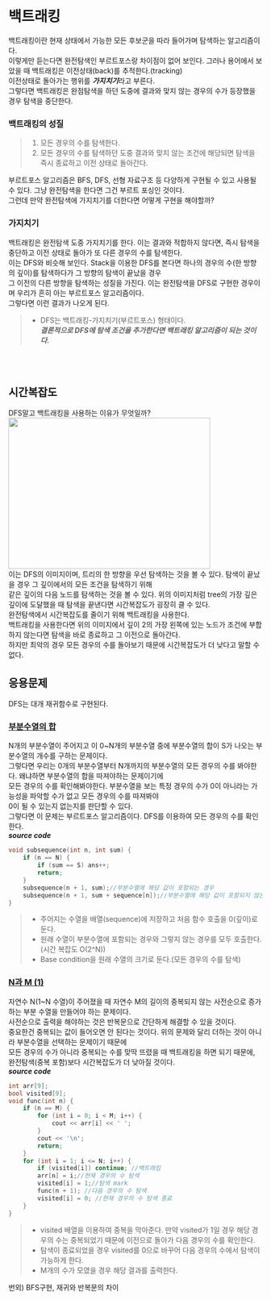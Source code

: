 # 백트래킹
백트래킹이란 현재 상태에서 가능한 모든 후보군을 따라 들어가며 탐색하는 알고리즘이다.        
이렇게만 듣는다면 완전탐색인 부르트포스랑 차이점이 없어 보인다. 그러나 용어에서 보았을 때 백트래킹은 이전상태(back)를 추적한다.(tracking)         
이전상태로 돌아가는 행위를 ***가지치기***라고 부른다.        
그렇다면 백트래킹은 완점탐색을 하던 도중에 결과와 맞지 않는 경우의 수가 등장했을 경우 탐색을 중단한다.         
        
### 백트래킹의 성질     
> 1. 모든 경우의 수를 탐색한다.      
> 2. 모든 경우의 수를 탐색하던 도중 결과와 맞지 않는 조건에 해당되면 탐색을 즉시 종료하고 이전 상태로 돌아간다.       
               
부르트포스 알고리즘은 BFS, DFS, 선형 자료구조 등 다양하게 구현될 수 있고 사용될 수 있다. 그냥 완전탐색을 한다면 그건 부르트 포싱인 것이다.        
그런데 만약 완전탐색에 가지치기를 더한다면 어떻게 구현을 해야할까?        
      
### 가지치기      
백트래킹은 완전탐색 도중 가지치기를 한다. 이는 결과와 적합하지 않다면, 즉시 탐색을 중단하고 이전 상태로 돌아가 또 다른 경우의 수를 탐색한다.       
이는 DFS와 비슷해 보인다. Stack을 이용한 DFS를 본다면 하나의 경우의 수(한 방향의 깊이)를 탐색하다가 그 방향의 탐색이 끝났을 경우     
그 이전의 다른 방향을 탐색하는 성질을 가진다. 이는 완전탐색을 DFS로 구현한 경우이며 우리가 흔히 아는 부르트포스 알고리즘이다.            
그렇다면 이런 결과가 나오게 된다.                  
> * DFS는 백트래킹-가지치기(부르트포스) 형태이다.                              
> ***결론적으로 DFS에 탐색 조건을 추가한다면 백트래킹 알고리즘이 되는 것이다.***                       
          
<br><br>
## 시간복잡도                             
DFS말고 백트래킹을 사용하는 이유가 무엇일까?                       
<img src="https://upload.wikimedia.org/wikipedia/commons/thumb/2/2c/Depthfirst.png/250px-Depthfirst.png"  width="400" height="300"/>      
이는 DFS의 이미지이며, 트리의 한 방향을 우선 탐색하는 것을 볼 수 있다. 탐색이 끝났을 경우 그 깊이에서의 모든 조건을 탐색하기 위해      
같은 깊이의 다음 노드를 탐색하는 것을 볼 수 있다. 위의 이미지처럼 tree의 가장 깊은 깊이에 도달했을 때 탐색을 끝낸다면 시간복잡도가 굉장히 클 수 있다.                 
완전탐색에서 시간복잡도를 줄이기 위해 백트래킹을 사용한다.       
백트래킹을 사용한다면 위의 이미지에서 깊이 2의 가장 왼쪽에 있는 노드가 조건에 부합하지 않는다면 탐색을 바로 종료하고 그 이전으로 돌아간다.      
하지만 최악의 경우 모든 경우의 수를 돌아보기 때문에 시간복잡도가 더 낮다고 말할 수 없다.       
          
## 응용문제       
DFS는 대개 재귀함수로 구현된다.     
### [부분수열의 합](https://www.acmicpc.net/status?from_mine=1&problem_id=1182&user_id=rlwjddl234&language_id=1001)          
N개의 부분수열이 주어지고 이 0~N개의 부분수열 중에 부분수열의 합이 S가 나오는 부분수열의 개수를 구하는 문제이다.         
그렇다면 우리는 0개의 부분수열부터 N개까지의 부분수열의 모든 경우의 수를 봐야한다. 왜냐하면 부분수열의 합을 따져야하는 문제이기에                   
모든 경우의 수를 확인해봐야한다. 부분수열을 보는 특정 경우의 수가 0이 아니라는 가능성을 파악할 수가 없고 모든 경우의 수를 따져봐야                 
0이 될 수 있는지 없는지를 판단할 수 있다.                      
그렇다면 이 문제는 부르트포스 알고리즘이다. DFS를 이용하여 모든 경우의 수를 확인한다.                             
***source code***                     
```cpp                         
void subsequence(int n, int sum) {
	if (n == N) {
		if (sum == S) ans++;
		return;
	}
	subsequence(n + 1, sum);//부분수열에 해당 값이 포함되는 경우
	subsequence(n + 1, sum + sequence[n]);//부분수열에 해당 값이 포함되지 않는 경우
}
```       
> * 주어지는 수열을 배열(sequence)에 저장하고 처음 함수 호출을 0(깊이)로 둔다.                       
> * 원래 수열이 부분수열에 포함되는 경우와 그렇지 않는 경우를 모두 호출한다.(시간 복잡도 O(2^N))                      
> * Base condition을 원래 수열의 크기로 둔다.(모든 경우의 수를 탐색)                     

### [N과 M (1)](https://www.acmicpc.net/problem/15649)                   
자연수 N(1~N 수열)이 주어졌을 때 자연수 M의 길이의 중복되지 않는 사전순으로 증가하는 부분 수열을 만들어야 하는 문제이다.                   
사전순으로 출력을 해야하는 것은 반복문으로 간단하게 해결할 수 있을 것이다.                  
중요한건 중복되는 값이 들어오면 안 된다는 것이다. 위의 문제와 달리 더하는 것이 아니라 부분수열을 선택하는 문제이기 때문에              
모든 경우의 수가 아니라 중복되는 수를 맞딱 뜨렸을 때 백트래킹을 하면 되기 때문에, 완전탐색(중복 포함)보다 시간복잡도가 더 낮아질 것이다.               
***source code***                  
```cpp           
int arr[9];
bool visited[9];
void func(int n) {
	if (n == M) {
		for (int i = 0; i < M; i++) {
			cout << arr[i] << ' ';
		}
		cout << '\n';
		return;
	}
	for (int i = 1; i <= N; i++) {
		if (visited[i]) continue; //백트래킹
		arr[n] = i;//현재 경우의 수 탐색
		visited[i] = 1;//탐색 mark
		func(n + 1); //다음 경우의 수 탐색
		visited[i] = 0; //현재 경우의 수 탐색 종료 
	}
}
```     
> * visited 배열을 이용하여 중복을 막아준다. 만약 visited가 1일 경우 해당 경우의 수는 중복되었기 때문에 이전으로 돌아가 다음 경우의 수를 확인한다.          
> * 탐색이 종료되었을 경우 visited를 0으로 바꾸어 다음 경우의 수에서 탐색이 가능하게 한다.                 
> * M개의 수가 모였을 경우 해당 결과를 출력한다.                      


번외) BFS구현, 재귀와 반복문의 차이





